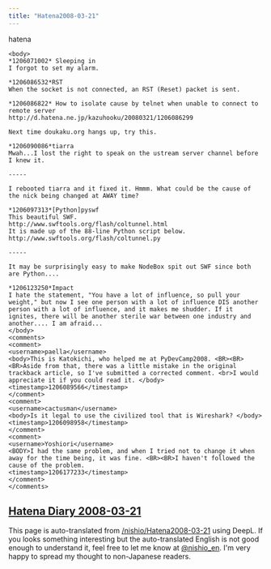```yaml
---
title: "Hatena2008-03-21"
---
```


hatena

```
<body>
*1206071002* Sleeping in
I forgot to set my alarm.

*1206086532*RST
When the socket is not connected, an RST (Reset) packet is sent.

*1206086822* How to isolate cause by telnet when unable to connect to remote server
http://d.hatena.ne.jp/kazuhooku/20080321/1206086299

Next time doukaku.org hangs up, try this.

*1206090086*tiarra
Mwah...I lost the right to speak on the ustream server channel before I knew it.

-----

I rebooted tiarra and it fixed it. Hmmm. What could be the cause of the nick being changed at AWAY time?

*1206097313*[Python]pyswf
This beautiful SWF.
http://www.swftools.org/flash/coltunnel.html
It is made up of the 88-line Python script below.
http://www.swftools.org/flash/coltunnel.py

-----

It may be surprisingly easy to make NodeBox spit out SWF since both are Python....

*1206123250*Impact
I hate the statement, "You have a lot of influence, so pull your weight," but now I see one person with a lot of influence DIS another person with a lot of influence, and it makes me shudder. If it ignites, there will be another sterile war between one industry and another.... I am afraid...
</body>
<comments>
<comment>
<username>paella</username>
<body>This is Katokichi, who helped me at PyDevCamp2008. <BR><BR><BR>Aside from that, there was a little mistake in the original trackback article, so I've submitted a corrected comment. <br>I would appreciate it if you could read it. </body>
<timestamp>1206089566</timestamp>
</comment>
<comment>
<username>cactusman</username>
<body>Is it legal to use the civilized tool that is Wireshark? </body>
<timestamp>1206098958</timestamp>
</comment>
<comment>
<username>Yoshiori</username>
<BODY>I had the same problem, and when I tried not to change it when away for the time being, it was fine. <BR><BR>I haven't followed the cause of the problem.
<timestamp>1206177233</timestamp>
</comment>
</comments>
```


[Hatena Diary 2008-03-21](https://nishiohirokazu.hatenadiary.org/archive/2008/03/21)
---
This page is auto-translated from [/nishio/Hatena2008-03-21](https://scrapbox.io/nishio/Hatena2008-03-21) using DeepL. If you looks something interesting but the auto-translated English is not good enough to understand it, feel free to let me know at [@nishio_en](https://twitter.com/nishio_en). I'm very happy to spread my thought to non-Japanese readers.